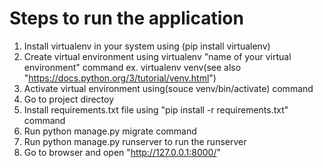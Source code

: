 # Steps to run the application

1. Install virtualenv in your system using (pip install virtualenv) 
2. Create virtual environment using virtualenv "name of your virtual environment" command ex. virtualenv venv(see also "https://docs.python.org/3/tutorial/venv.html")
3. Activate virtual environment using(souce venv/bin/activate) command
4. Go to project directoy
5. Install requirements.txt file using "pip install -r requirements.txt" command
6. Run python manage.py migrate command 
7. Run python manage.py runserver to run the runserver
8. Go to browser and open "http://127.0.0.1:8000/"

